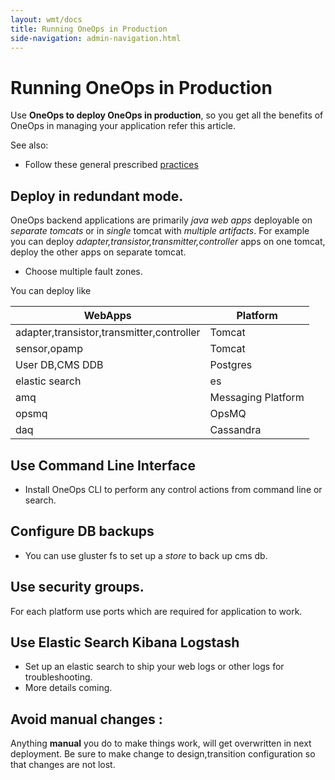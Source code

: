 ```yaml
---
layout: wmt/docs
title: Running OneOps in Production
side-navigation: admin-navigation.html
---
```


# Running OneOps in Production

Use **OneOps to deploy OneOps in production**, so you get all the benefits of OneOps in managing your application refer this article.


See also:

  * Follow these general prescribed <a href="/user/design/design-best-practices.html">practices</a>

## Deploy in redundant mode.

OneOps backend applications are primarily *java web apps* deployable on *separate tomcats* or in *single* tomcat with *multiple artifacts*. For example you can deploy *adapter,transistor,transmitter,controller* apps on one tomcat, deploy the other apps on separate tomcat.

* Choose multiple fault zones.

You can deploy like

| WebApps|Platform|
|--------|---------|
|adapter,transistor,transmitter,controller| Tomcat
|sensor,opamp|Tomcat|
|User DB,CMS DDB |Postgres |
|elastic search | es |
|amq| Messaging Platform |
|opsmq|OpsMQ|
|daq|Cassandra|


## Use Command Line Interface
* Install OneOps CLI to perform any control actions from command line or search.

## Configure DB backups
* You can use gluster fs to set up a *store* to back up cms db.


## Use security groups.
For each platform use ports which are required for application to work.

## Use Elastic Search Kibana Logstash

* Set up an elastic search to ship your web logs or other logs for troubleshooting.
* More details coming.

## Avoid manual changes :
Anything **manual**  you do to make things work, will get overwritten in next deployment. Be sure to make change to design,transition configuration so that changes are not lost.
